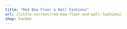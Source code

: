 ```yaml
---
title: "Red Bow Floor & Wall Fashions"
url: /little-current/red-bow-floor-und-wall-fashions/
shop: Farben
---
```


